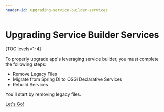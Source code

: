 ```yaml
---
header-id: upgrading-service-builder-services
---
```


# Upgrading Service Builder Services

[TOC levels=1-4]

To properly upgrade app's leveraging service builder, you must complete the
following steps:

- Remove Legacy Files
- Migrate from Spring DI to OSGi Declarative Services
- Rebuild Services

You'll start by removing legacy files.

<a class="go-link btn btn-primary" href="/docs/7-2/tutorials/-/knowledge_base/t/removing-legacy-files">Let's Go!<span class="icon-circle-arrow-right"></span></a>
